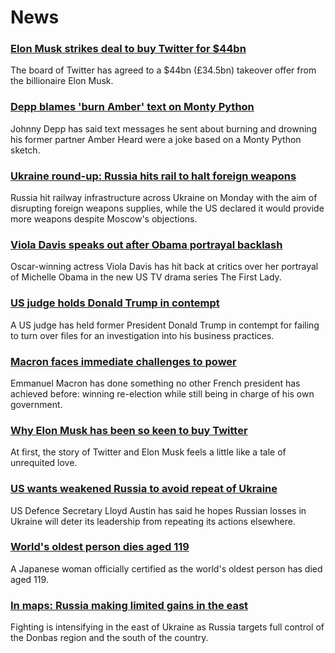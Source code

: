 # News
### [Elon Musk strikes deal to buy Twitter for $44bn](https://www.bbc.com/news/business-61222470)
The board of Twitter has agreed to a $44bn (£34.5bn) takeover offer from the billionaire Elon Musk. 
### [Depp blames 'burn Amber' text on Monty Python](https://www.bbc.com/news/world-us-canada-61221859)
Johnny Depp has said text messages he sent about burning and drowning his former partner Amber Heard were a joke based on a Monty Python sketch. 
### [Ukraine round-up: Russia hits rail to halt foreign weapons](https://www.bbc.com/news/world-europe-61220570)
Russia hit railway infrastructure across Ukraine on Monday with the aim of disrupting foreign weapons supplies, while the US declared it would provide more weapons despite Moscow's objections.
### [Viola Davis speaks out after Obama portrayal backlash](https://www.bbc.com/news/entertainment-arts-61213761)
Oscar-winning actress Viola Davis has hit back at critics over her portrayal of Michelle Obama in the new US TV drama series The First Lady.
### [US judge holds Donald Trump in contempt](https://www.bbc.com/news/world-us-canada-61221860)
A US judge has held former President Donald Trump in contempt for failing to turn over files for an investigation into his business practices.
### [Macron faces immediate challenges to power](https://www.bbc.com/news/world-europe-61214460)
Emmanuel Macron has done something no other French president has achieved before: winning re-election while still being in charge of his own government.
### [Why Elon Musk has been so keen to buy Twitter](https://www.bbc.com/news/technology-61222793)
At first, the story of Twitter and Elon Musk feels a little like a tale of unrequited love.
### [US wants weakened Russia to avoid repeat of Ukraine](https://www.bbc.com/news/world-europe-61214176)
US Defence Secretary Lloyd Austin has said he hopes Russian losses in Ukraine will deter its leadership from repeating its actions elsewhere. 
### [World's oldest person dies aged 119](https://www.bbc.com/news/world-asia-61218239)
A Japanese woman officially certified as the world's oldest person has died aged 119. 
### [In maps: Russia making limited gains in the east](https://www.bbc.com/news/world-europe-60506682)
Fighting is intensifying in the east of Ukraine as Russia targets full control of the Donbas region and the south of the country.
